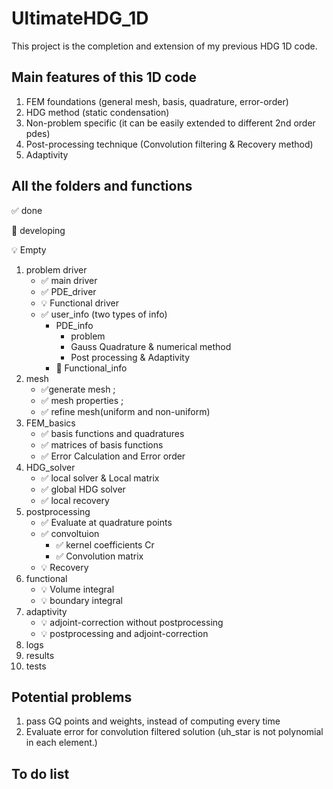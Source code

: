 # UltimateHDG_1D

This project is the completion and extension of my previous HDG 1D code.

## Main features of this 1D code

1. FEM foundations (general mesh, basis, quadrature, error-order)
2. HDG method (static condensation)
2. Non-problem specific (it can be easily extended to different 2nd order pdes)
3. Post-processing technique (Convolution filtering & Recovery method)
4. Adaptivity



## All the folders and functions
:white_check_mark: done

:wrench: developing

:bulb: Empty
1. problem driver
    * :white_check_mark: main driver
    * :white_check_mark: PDE_driver
    * :bulb: Functional driver
    * :white_check_mark: user_info (two types of info)  
      * PDE_info
        * problem
        * Gauss Quadrature & numerical method
        * Post processing & Adaptivity
      * :wrench: Functional_info
2. mesh
    * :white_check_mark:generate mesh  ;
    * :white_check_mark: mesh properties ;
    * :white_check_mark: refine mesh(uniform and non-uniform)
3. FEM_basics
    * :white_check_mark: basis functions and quadratures
    * :white_check_mark: matrices of basis functions
    * :white_check_mark: Error Calculation and Error order
4. HDG_solver
    * :white_check_mark: local solver & Local matrix
    * :white_check_mark: global HDG solver
    * :white_check_mark: local recovery
5. postprocessing
    * :white_check_mark: Evaluate at quadrature points
    * :white_check_mark: convoltuion
      * :white_check_mark: kernel coefficients Cr
      * :white_check_mark: Convolution matrix
    * :bulb: Recovery
6. functional
    * :bulb: Volume integral
    * :bulb: boundary integral
7. adaptivity
    * :bulb: adjoint-correction without postprocessing
    * :bulb: postprocessing and adjoint-correction
8. logs
9. results
10. tests


## Potential problems


1. pass GQ points and weights, instead of computing every time
2. Evaluate error for convolution filtered solution (uh_star is not polynomial in each element.) 



## To do list
